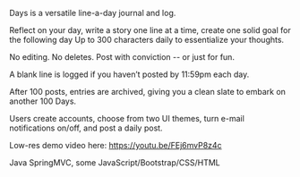 Days is a versatile line-a-day journal and log.  

Reflect on your day, write a story one line at a time, create one solid goal for the following day 
Up to 300 characters daily to essentialize your thoughts.

No editing.  No deletes.  Post with conviction -- or just for fun.  

A blank line is logged if you haven’t posted by 11:59pm each day.  

After 100 posts, entries are archived, giving you a clean slate to embark on another 100 Days.

Users create accounts, choose from two UI themes, turn e-mail notifications on/off, and post a daily post.

Low-res demo video here: https://youtu.be/FEj6mvP8z4c

Java SpringMVC, some JavaScript/Bootstrap/CSS/HTML
